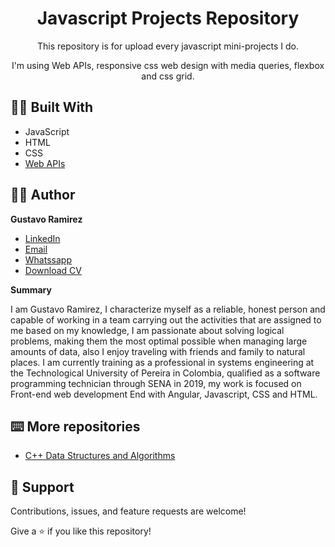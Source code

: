 <h1 align="center">Javascript Projects Repository<project-name></h1>

<p align="center">This repository is for upload every javascript mini-projects I do.<project-description></p>
<p align="center">I'm using Web APIs, responsive css web design with media queries, flexbox and css grid. </p>

## 👷‍♂️ Built With

- JavaScript
- HTML
- CSS
- [Web APIs](https://developer.mozilla.org/en-US/docs/Web/API)

## 🧑‍💻 Author

**Gustavo Ramirez**

- [LinkedIn](https://www.linkedin.com/in/gustavo-andres-ramirez-lopez-5612861b5/)
- [Email](mailto:areshk@mail.com?subject=Hi "areshk@mail.com")
- [Whatssapp](https://api.whatsapp.com/send/?phone=573014477647&text&app_absent=0 "+57 3014477647")
- [Download CV](https://drive.google.com/drive/folders/15o-IO3bhsQUoVHLTAew68Fczf9nk9RwF?usp=sharing)
  
**Summary**
  
I am Gustavo Ramirez, I characterize myself as a reliable, honest person and capable of working in a team carrying out the activities that are assigned to me based on my knowledge, I am passionate about solving logical problems, making them the most optimal possible when managing large amounts of data, also I enjoy traveling with friends and family to natural places. I am currently training as a professional in systems engineering at the Technological University of Pereira in Colombia, qualified as a software programming technician through SENA in 2019, my work is focused on Front-end web development End with Angular, Javascript, CSS and HTML.
  
## ⌨️ More repositories 
  
- [C++ Data Structures and Algorithms](https://github.com/Jungdrew/C-Data-Estructures-And-Algorithms)
  
  
## 🤝 Support

Contributions, issues, and feature requests are welcome!

Give a ⭐️ if you like this repository!
